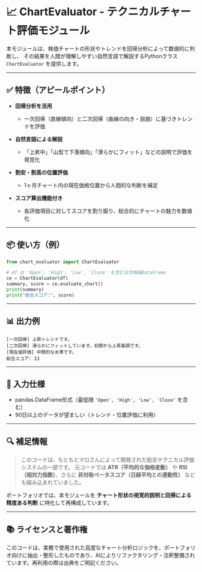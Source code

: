 # 📈 ChartEvaluator - テクニカルチャート評価モジュール

本モジュールは、株価チャートの形状やトレンドを回帰分析によって数値的に判断し、 その結果を人間が理解しやすい自然言語で解説するPythonクラス `ChartEvaluator` を提供します。

---

## ✅ 特徴（アピールポイント）

- **回帰分析を活用**

  - 一次回帰（直線傾向）と二次回帰（曲線の向き・屈曲）に基づきトレンドを評価

- **自然言語による解説**

  - 「上昇中」「山型で下落傾向」「滑らかにフィット」などの説明で評価を視覚化

- **割安・割高の位置評価**

  - 1ヶ月チャート内の現在価格位置から人間的な判断を補足

- **スコア算出機能付き**

  - 各評価項目に対してスコアを割り振り、総合的にチャートの魅力を数値化

---

## 📦 使い方（例）

```python
from chart_evaluator import ChartEvaluator

# df は 'Open', 'High', 'Low', 'Close' を含む日次株価DataFrame
ce = ChartEvaluator(df)
summary, score = ce.evaluate_chart()
print(summary)
print("総合スコア:", score)
```

---

## 📊 出力例

```
[一次回帰] 上昇トレンドです。
[二次回帰] 滑らかにフィットしています。初期から上昇基調です。
[現在値評価] 中間的な水準です。
総合スコア: 13
```

---

## 📁 入力仕様

- pandas.DataFrame形式（最低限 `'Open', 'High', 'Low', 'Close'` を含む）
- 90日以上のデータが望ましい（トレンド・位置評価に利用）

---

## 🔍 補足情報

> このコードは、もともとマロさんによって開発された総合テクニカル評価システムの一部です。 元コードでは **ATR（平均的な価格変動）** や **RSI（相対力指数）**、さらに **非対称ベータスコア（日経平均との連動性）** なども組み込まれていました。

ポートフォリオでは、本モジュールを **チャート形状の視覚的説明と回帰による精度ある判断** に特化して再構成しています。

---

## 📚 ライセンスと著作権

このコードは、実務で使用された高度なチャート分析ロジックを、ポートフォリオ向けに抽出・整形したものであり、AIによりリファクタリング・注釈整備されています。再利用の際は出典をご明記ください。

